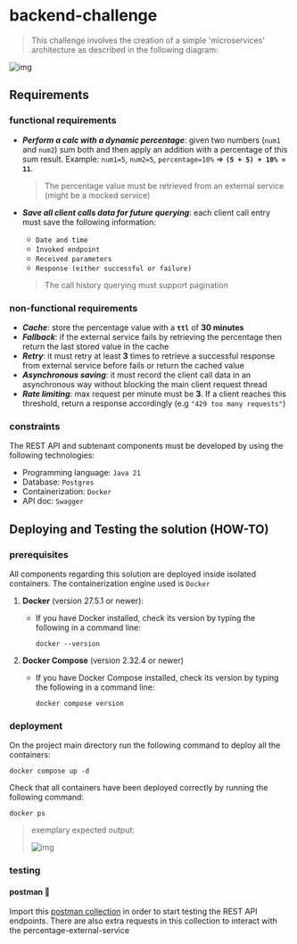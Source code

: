 # backend-challenge

> This challenge involves the creation of a simple 'microservices' architecture as described in the following diagram:

![img](https://i.imgur.com/egbhzYG.png)

## Requirements

### functional requirements

 - **_Perform a calc with a dynamic percentage_**: given two numbers (`num1` and `num2`) sum both and then apply an addition with a percentage of this sum result. Example: `num1=5`, `num2=5`, `percentage=10%` => **`(5 + 5) + 10% = 11`**.

    > The percentage value must be retrieved from an external service (might be a mocked service)

 - **_Save all client calls data for future querying_**: each client call entry must save the following information:
   - `Date and time`
   - `Invoked endpoint`
   - `Received parameters`
   - `Response (either successful or failure)`

   > The call history querying must support pagination
   
### non-functional requirements

 - **_Cache_**: store the percentage value with a **`ttl`** of **30 minutes**
 - **_Fallback_**: if the external service fails by retrieving the percentage then return the last stored value in the cache
 - **_Retry_**: it must retry at least **3** times to retrieve a successful response from external service before fails or return the cached value
 - **_Asynchronous saving_**: it must record the client call data in an asynchronous way without blocking the main client request thread
 - **_Rate limiting_**: max request per minute must be **3**. If a client reaches this threshold, return a response accordingly (e.g `"429 too many requests"`)

### constraints

The REST API and subtenant components must be developed by using the following technologies:
 - Programming language: `Java 21`
 - Database: `Postgres`
 - Containerization: `Docker`
 - API doc: `Swagger`

## Deploying and Testing the solution (HOW-TO)

### prerequisites

All components regarding this solution are deployed inside isolated containers. The containerization engine used is `Docker`
1. __Docker__ (version 27.5.1 or newer):

    * If you have Docker installed, check its version by typing the following in a command line:

        ```
        docker --version
        ```

2. __Docker Compose__ (version 2.32.4 or newer)

    * If you have Docker Compose installed, check its version by typing the following in a command line:

        ```
        docker compose version
        ```

### deployment

On the project main directory run the following command to deploy all the containers:
```
docker compose up -d
```

Check that all containers have been deployed correctly by running the following command:
```
docker ps
```

> exemplary expected output:
> 
> ![img](https://i.imgur.com/PNyWnvn.png)

### testing

#### postman :rocket:

Import this [postman collection](tenpo-backend-challenge.postman_collection.json) in order to start testing the REST API endpoints.
There are also extra requests in this collection to interact with the percentage-external-service
